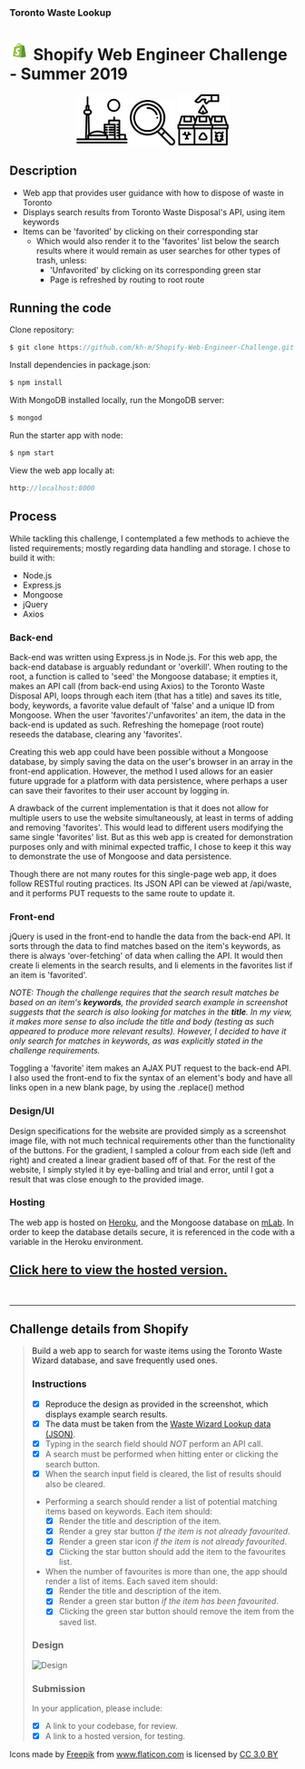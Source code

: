 ### Toronto Waste Lookup

# <img display="inline" top="10" width="35" src="/readme_images/iu.png"> Shopify Web Engineer Challenge - Summer 2019

<p align="center">
<img src="/readme_images/toronto.svg" height="90"> <img src="/readme_images/search.svg" width="80"> <img src="/readme_images/bin.svg" width="90">
</p>


## Description
* Web app that provides user guidance with how to dispose of waste in Toronto
* Displays search results from Toronto Waste Disposal's API, using item keywords
* Items can be 'favorited' by clicking on their corresponding star
  * Which would also render it to the 'favorites' list below the search results where it would remain as user searches for other types of trash, unless:
    * 'Unfavorited' by clicking on its corresponding green star
    * Page is refreshed by routing to root route   


## Running the code
Clone repository:
```javascript
$ git clone https://github.com/kh-m/Shopify-Web-Engineer-Challenge.git
```

Install dependencies in package.json:
```javascript
$ npm install
```

With MongoDB installed locally, run the MongoDB server:
```javascript
$ mongod
```
Run the starter app with node:
```javascript
$ npm start
```
View the web app locally at:
```javascript
http://localhost:8000
```


## Process

While tackling this challenge, I contemplated a few methods to achieve the listed requirements; mostly regarding data handling and storage. I chose to build it with:
* Node.js
* Express.js
* Mongoose
* jQuery
* Axios

### Back-end
<p>Back-end was written using Express.js in Node.js. For this web app, the back-end database is arguably redundant or 'overkill'. When routing to the root, a function is called to 'seed' the Mongoose database; it empties it, makes an API call (from back-end using Axios) to the Toronto Waste Disposal API, loops through each item (that has a title) and saves its title, body, keywords, a favorite value default of 'false' and a unique ID from Mongoose. When the user 'favorites'/'unfavorites' an item, the data in the back-end is updated as such. Refreshing the homepage (root route) reseeds the database, clearing any 'favorites'.</p>
<p>Creating this web app could have been possible without a Mongoose database, by simply saving the data on the user's browser in an array in the front-end application. However, the method I used allows for an easier future upgrade for a platform with data persistence, where perhaps a user can save their favorites to their user account by logging in.</p>
<p>A drawback of the current implementation is that it does not allow for multiple users to use the website simultaneously, at least in terms of adding and removing 'favorites'. This would lead to different users modifying the same single 'favorites' list. But as this web app is created for demonstration purposes only and with minimal expected traffic, I chose to keep it this way to demonstrate the use of Mongoose and data persistence.</p>
<p>Though there are not many routes for this single-page web app, it does follow RESTful routing practices. Its JSON API can be viewed at /api/waste, and it performs PUT requests to the same route to update it.</p>

### Front-end
<p>jQuery is used in the front-end to handle the data from the back-end API. It sorts through the data to find matches based on the item's keywords, as there is always 'over-fetching' of data when calling the API. It would then create li elements in the search results, and li elements in the favorites list if an item is 'favorited'.</p>

*NOTE: Though the challenge requires that the search result matches be based on an item's **keywords**, the provided search example in screenshot suggests that the search is also looking for matches in the **title**. In my view, it makes more sense to also include the title and body (testing as such appeared to produce more relevant results). However, I decided to have it only search for matches in keywords, as was explicitly stated in the challenge requirements.*

<p>Toggling a 'favorite' item makes an AJAX PUT request to the back-end API. I also used the front-end to fix the syntax of an element's body and have all links open in a new blank page, by using the .replace() method</p>

### Design/UI
Design specifications for the website are provided simply as a screenshot image file, with not much technical requirements other than the functionality of the buttons. For the gradient, I sampled a colour from each side (left and right) and created a linear gradient based off of that. For the rest of the website, I simply styled it by eye-balling and trial and error, until I got a result that was close enough to the provided image.


### Hosting
<p>The web app is hosted on <a href="http://heroku.com">Heroku</a>, and the Mongoose database on <a href="http://mLab.com">mLab</a>. In order to keep the database details secure, it is referenced in the code with a variable in the Heroku environment.</p>

## <a href="https://toronto-waste-disposal.herokuapp.com">Click here to view the hosted version.<a>

<br>
<hr>

## Challenge details from Shopify

>
> Build a web app to search for waste items using the Toronto Waste Wizard database, and save frequently used ones.
>
> ### Instructions
> - [x] Reproduce the design as provided in the screenshot, which displays example search results.
> - [x] The data must be taken from the [Waste Wizard Lookup data (JSON)](https://www.toronto.ca/city-government/data-research-maps/open-data/open-data-catalogue/#5ed40494-a290-7807-d5da-09ab6a56fca2).
> - [x] Typing in the search field should *NOT* perform an API call.
> - [x] A search must be performed when hitting enter or clicking the search button.
> - [x] When the search input field is cleared, the list of results should also be cleared. 
> - Performing a search should render a list of potential matching items based on keywords. Each item should:
>    - [x] Render the title and description of the item.
>    - [x] Render a grey star button *if the item is not already favourited*.
>    - [x] Render a green star icon *if the item is not already favourited*.
>    - [x] Clicking the star button should add the item to the favourites list.
> - When the number of favourites is more than one, the app should render a list of items. Each saved item should:
>    - [x] Render the title and description of the item.
>    - [x] Render a green star button *if the item has been favourited*.
>    - [x] Clicking the green star button should remove the item from the saved list.
> 
> ### Design
> 
> ![Design](http://cdn.shopify.com/static/web-eng-challenge-summer-2019/design.png)
> 
> ### Submission
> 
> In your application, please include: 
> 
> - [x] A link to your codebase, for review.
> - [x] A link to a hosted version, for testing.
> 


<div>Icons made by <a href="https://www.freepik.com/" title="Freepik">Freepik</a> from <a href="https://www.flaticon.com/" 			    title="Flaticon">www.flaticon.com</a> is licensed by <a href="http://creativecommons.org/licenses/by/3.0/" 			    title="Creative Commons BY 3.0" target="_blank">CC 3.0 BY</a></div>
